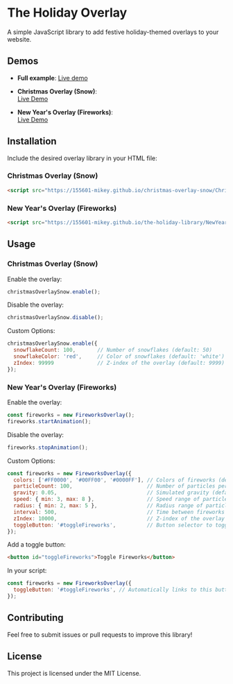 
# The Holiday Overlay

A simple JavaScript library to add festive holiday-themed overlays to your website.

## Demos
- **Full example**:
  [Live demo](https://155601-mikey.github.io/The-Holiday-Library/index.html)
- **Christmas Overlay (Snow)**:  
  [Live Demo](https://155601-mikey.github.io/The-Holiday-Library/christmasoverlay.html)

- **New Year's Overlay (Fireworks)**:  
  [Live Demo](https://155601-mikey.github.io/The-Holiday-Library/newyearsoverlay.html)

## Installation

Include the desired overlay library in your HTML file:

### Christmas Overlay (Snow)
```html
<script src="https://155601-mikey.github.io/christmas-overlay-snow/ChristmasOverlay.js"></script>
```

### New Year's Overlay (Fireworks)
```html
<script src="https://155601-mikey.github.io/the-holiday-library/NewYearsOverlay.js"></script>
```

## Usage

### Christmas Overlay (Snow)

Enable the overlay:
```javascript
christmasOverlaySnow.enable();
```

Disable the overlay:
```javascript
christmasOverlaySnow.disable();
```

Custom Options:
```javascript
christmasOverlaySnow.enable({
  snowflakeCount: 100,       // Number of snowflakes (default: 50)
  snowflakeColor: 'red',     // Color of snowflakes (default: 'white')
  zIndex: 99999              // Z-index of the overlay (default: 9999)
});
```

### New Year's Overlay (Fireworks)

Enable the overlay:
```javascript
const fireworks = new FireworksOverlay();
fireworks.startAnimation();
```

Disable the overlay:
```javascript
fireworks.stopAnimation();
```

Custom Options:
```javascript
const fireworks = new FireworksOverlay({
  colors: ['#FF0000', '#00FF00', '#0000FF'], // Colors of fireworks (default: multicolored)
  particleCount: 100,                        // Number of particles per firework (default: 50)
  gravity: 0.05,                             // Simulated gravity (default: 0.02)
  speed: { min: 3, max: 8 },                 // Speed range of particles (default: { min: 2, max: 6 })
  radius: { min: 2, max: 5 },                // Radius range of particles (default: { min: 1, max: 3 })
  interval: 500,                             // Time between fireworks in ms (default: 1000)
  zIndex: 10000,                             // Z-index of the overlay (default: 9999)
  toggleButton: '#toggleFireworks',          // Button selector to toggle the overlay (optional)
});
```

Add a toggle button:
```html
<button id="toggleFireworks">Toggle Fireworks</button>
```

In your script:
```javascript
const fireworks = new FireworksOverlay({
  toggleButton: '#toggleFireworks', // Automatically links to this button
});
```

## Contributing

Feel free to submit issues or pull requests to improve this library!

## License
This project is licensed under the MIT License.
